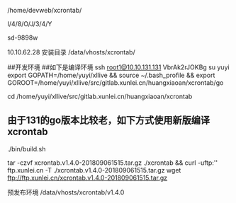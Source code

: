 /home/devweb/xcrontab/

I/4/8/O/J/3/4/Y

sd-9898w

10.10.62.28 安装目录
/data/vhosts/xcrontab/


##开发环境
##如下是编译环境
ssh root1@10.10.131.131
VbrAk2rJOKBg
su yuyi
export GOPATH=/home/yuyi/xllive && source  ~/.bash_profile && export GOROOT=/home/yuyi/xllive/src/gitlab.xunlei.cn/huangxiaoan/xcrontab/go

cd /home/yuyi/xllive/src/gitlab.xunlei.cn/huangxiaoan/xcrontab

## 由于131的go版本比较老，如下方式使用新版编译xcrontab
./bin/build.sh

tar -czvf xcrontab.v1.4.0-201809061515.tar.gz ./xcrontab && curl -uftp:'' ftp.xunlei.cn -T ./xcrontab.v1.4.0-201809061515.tar.gz
wget ftp://ftp.xunlei.cn/xcrontab.v1.4.0-201809061515.tar.gz


预发布环境
/data/vhosts/xcrontab/v1.4.0

